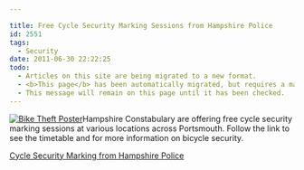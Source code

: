 ```yaml
---

title: Free Cycle Security Marking Sessions from Hampshire Police
id: 2551
tags:
  - Security
date: 2011-06-30 22:22:25
todo:
  - Articles on this site are being migrated to a new format.
  - <b>This page</b> has been automatically migrated, but requires a manual check-&amp;-tune to ensure the format and links all work as expected.
  - This message will remain on this page until it has been checked.
---
```


[![Bike Theft Poster](http://www.pompeybug.co.uk/wp-content/uploads/2011/06/BikeTheftPoster-150x150.jpg "Bike Theft Poster")](/assets/BikeTheftPoster.jpg)Hampshire Constabulary are offering free cycle security marking sessions at various locations across Portsmouth. Follow the link to see the timetable and for more information on bicycle security.

[Cycle Security Marking from Hampshire Police](http://www.hampshire.police.uk/Internet/localpolicing/portsmouth/Portsmouth+Cycle+Security+Marking.htm "Free cycle security marking sessions from Hampshire Police")